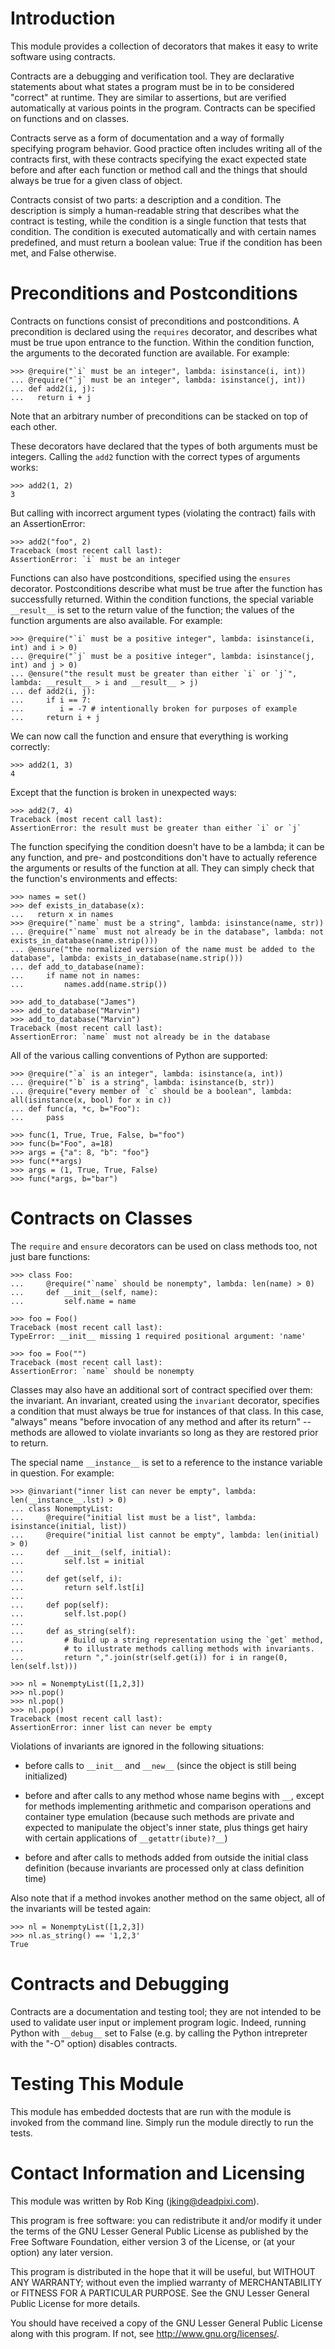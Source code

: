 # Introduction
This module provides a collection of decorators that makes it easy to write
software using contracts.

Contracts are a debugging and verification tool.  They are declarative
statements about what states a program must be in to be considered "correct"
at runtime.  They are similar to assertions, but are verified automatically
at various points in the program.  Contracts can be specified on functions
and on classes.

Contracts serve as a form of documentation and a way of formally specifying
program behavior.  Good practice often includes writing all of the contracts
first, with these contracts specifying the exact expected state before and
after each function or method call and the things that should always be
true for a given class of object.

Contracts consist of two parts: a description and a condition.  The
description is simply a human-readable string that describes what the
contract is testing, while the condition is a single function that tests
that condition.  The condition is executed automatically and with certain
names predefined, and must return a boolean value: True if the condition
has been met, and False otherwise.

# Preconditions and Postconditions
Contracts on functions consist of preconditions and postconditions.
A precondition is declared using the `requires` decorator, and describes what
must be true upon entrance to the function.  Within the condition function,
the arguments to the decorated function are available.  For example:

    >>> @require("`i` must be an integer", lambda: isinstance(i, int))
    ... @require("`j` must be an integer", lambda: isinstance(j, int))
    ... def add2(i, j):
    ...   return i + j

Note that an arbitrary number of preconditions can be stacked on top of
each other.

These decorators have declared that the types of both arguments must be
integers.  Calling the `add2` function with the correct types of arguments
works:

    >>> add2(1, 2)
    3

But calling with incorrect argument types (violating the contract) fails
with an AssertionError:

    >>> add2("foo", 2)
    Traceback (most recent call last):
    AssertionError: `i` must be an integer

Functions can also have postconditions, specified using the `ensures`
decorator.  Postconditions describe what must be true after the function has
successfully returned.  Within the condition functions, the special variable
`__result__` is set to the return value of the function; the values of the
function arguments are also available.  For example:

    >>> @require("`i` must be a positive integer", lambda: isinstance(i, int) and i > 0)
    ... @require("`j` must be a positive integer", lambda: isinstance(j, int) and j > 0)
    ... @ensure("the result must be greater than either `i` or `j`", lambda: __result__ > i and __result__ > j)
    ... def add2(i, j):
    ...     if i == 7:
    ...        i = -7 # intentionally broken for purposes of example
    ...     return i + j

We can now call the function and ensure that everything is working correctly:

    >>> add2(1, 3)
    4

Except that the function is broken in unexpected ways:

    >>> add2(7, 4)
    Traceback (most recent call last):
    AssertionError: the result must be greater than either `i` or `j`

The function specifying the condition doesn't have to be a lambda; it can be
any function, and pre- and postconditions don't have to actually reference
the arguments or results of the function at all.  They can simply check
that the function's environments and effects:

    >>> names = set()
    >>> def exists_in_database(x):
    ...   return x in names
    >>> @require("`name` must be a string", lambda: isinstance(name, str))
    ... @require("`name` must not already be in the database", lambda: not exists_in_database(name.strip()))
    ... @ensure("the normalized version of the name must be added to the database", lambda: exists_in_database(name.strip()))
    ... def add_to_database(name):
    ...     if name not in names:
    ...         names.add(name.strip())

    >>> add_to_database("James")
    >>> add_to_database("Marvin")
    >>> add_to_database("Marvin")
    Traceback (most recent call last):
    AssertionError: `name` must not already be in the database

All of the various calling conventions of Python are supported:

    >>> @require("`a` is an integer", lambda: isinstance(a, int))
    ... @require("`b` is a string", lambda: isinstance(b, str))
    ... @require("every member of `c` should be a boolean", lambda: all(isinstance(x, bool) for x in c))
    ... def func(a, *c, b="Foo"):
    ...     pass

    >>> func(1, True, True, False, b="foo")
    >>> func(b="Foo", a=18)
    >>> args = {"a": 8, "b": "foo"}
    >>> func(**args)
    >>> args = (1, True, True, False)
    >>> func(*args, b="bar")

# Contracts on Classes
The `require` and `ensure` decorators can be used on class methods too,
not just bare functions:

    >>> class Foo:
    ...     @require("`name` should be nonempty", lambda: len(name) > 0)
    ...     def __init__(self, name):
    ...         self.name = name

    >>> foo = Foo()
    Traceback (most recent call last):
    TypeError: __init__ missing 1 required positional argument: 'name'

    >>> foo = Foo("")
    Traceback (most recent call last):
    AssertionError: `name` should be nonempty

Classes may also have an additional sort of contract specified over them:
the invariant.  An invariant, created using the `invariant` decorator,
specifies a condition that must always be true for instances of that class.
In this case, "always" means "before invocation of any method and after
its return" -- methods are allowed to violate invariants so long as they
are restored prior to return.

The special name `__instance__` is set to a reference to the instance
variable in question.  For example:

    >>> @invariant("inner list can never be empty", lambda: len(__instance__.lst) > 0)
    ... class NonemptyList:
    ...     @require("initial list must be a list", lambda: isinstance(initial, list))
    ...     @require("initial list cannot be empty", lambda: len(initial) > 0)
    ...     def __init__(self, initial):
    ...         self.lst = initial
    ...
    ...     def get(self, i):
    ...         return self.lst[i]
    ...
    ...     def pop(self):
    ...         self.lst.pop()
    ...
    ...     def as_string(self):
    ...         # Build up a string representation using the `get` method,
    ...         # to illustrate methods calling methods with invariants.
    ...         return ",".join(str(self.get(i)) for i in range(0, len(self.lst)))

    >>> nl = NonemptyList([1,2,3])
    >>> nl.pop()
    >>> nl.pop()
    >>> nl.pop()
    Traceback (most recent call last):
    AssertionError: inner list can never be empty

Violations of invariants are ignored in the following situations:

- before calls to `__init__` and `__new__` (since the object is still
  being initialized)

- before and after calls to any method whose name begins with `__`,
  except for methods implementing arithmetic and comparison operations
  and container type emulation (because such methods are private and
  expected to manipulate the object's inner state, plus things get hairy
  with certain applications of `__getattr(ibute)?__`)

- before and after calls to methods added from outside the initial
  class definition (because invariants are processed only at class
  definition time)

Also note that if a method invokes another method on the same object,
all of the invariants will be tested again:

    >>> nl = NonemptyList([1,2,3])
    >>> nl.as_string() == '1,2,3'
    True

# Contracts and Debugging
Contracts are a documentation and testing tool; they are not intended
to be used to validate user input or implement program logic.  Indeed,
running Python with `__debug__` set to False (e.g. by calling the Python
intrepreter with the "-O" option) disables contracts.

# Testing This Module
This module has embedded doctests that are run with the module is invoked
from the command line.  Simply run the module directly to run the tests.

# Contact Information and Licensing
This module was written by Rob King (jking@deadpixi.com).

This program is free software: you can redistribute it and/or modify
it under the terms of the GNU Lesser General Public License as published by
the Free Software Foundation, either version 3 of the License, or
(at your option) any later version.

This program is distributed in the hope that it will be useful,
but WITHOUT ANY WARRANTY; without even the implied warranty of
MERCHANTABILITY or FITNESS FOR A PARTICULAR PURPOSE.  See the
GNU Lesser General Public License for more details.

You should have received a copy of the GNU Lesser General Public License
along with this program.  If not, see <http://www.gnu.org/licenses/>.
